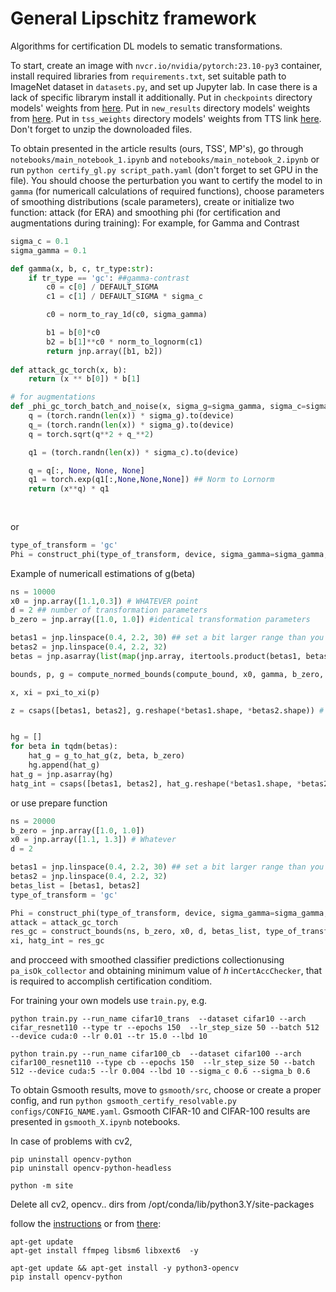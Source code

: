 # General Lipschitz framework


Algorithms for certification DL models to sematic transformations.

To start, create an image with `nvcr.io/nvidia/pytorch:23.10-py3` container, install required libraries from `requirements.txt`, set suitable path to ImageNet dataset in `datasets.py`, and set up Jupyter lab. In case there is a lack of specific librarym install it additionally. Put in `checkpoints` directory models' weights from [here](https://drive.google.com/file/d/1gQVjx6WBh9PacDJDDdrHjEjM87o_MQEd/view?usp=sharing). Put in `new_results` directory models' weights  from [here](https://drive.google.com/file/d/1P-ukSuRU6cBCeiG1K4ymZsZAEfvwOraU/view?usp=sharing). Put in `tss_weights` directory models' weights  from TTS link [here](https://drive.google.com/file/d/1tW4bTnoxlAFA0KeZGQdHr6Rr9weXJSDS/view?usp=sharing). Don't forget to unzip the downoloaded files.

To obtain presented in the article results (ours, TSS', MP's), go through `notebooks/main_notebook_1.ipynb` and `notebooks/main_notebook_2.ipynb` or run `python certify_gl.py script_path.yaml` (don't forget to set GPU in the file). You should choose the perturbation you want to certify the model to in `gamma` (for numericall calculations of required functions), choose parameters of smoothing distributions (scale parameters), create or initialize two function: attack (for ERA) and smoothing phi (for certification and augmentations during training):
For example, for Gamma and Contrast
```python
sigma_c = 0.1
sigma_gamma = 0.1

def gamma(x, b, c, tr_type:str):
    if tr_type == 'gc': ##gamma-contrast
        c0 = c[0] / DEFAULT_SIGMA
        c1 = c[1] / DEFAULT_SIGMA * sigma_c

        c0 = norm_to_ray_1d(c0, sigma_gamma)

        b1 = b[0]*c0
        b2 = b[1]**c0 * norm_to_lognorm(c1)
        return jnp.array([b1, b2])
              
def attack_gc_torch(x, b):
    return (x ** b[0]) * b[1]

# for augmentations
def _phi_gc_torch_batch_and_noise(x, sigma_g=sigma_gamma, sigma_c=sigma_c):
    q = (torch.randn(len(x)) * sigma_g).to(device)
    q_= (torch.randn(len(x)) * sigma_g).to(device)
    q = torch.sqrt(q**2 + q_**2)

    q1 = (torch.randn(len(x)) * sigma_c).to(device)

    q = q[:, None, None, None]
    q1 = torch.exp(q1[:,None,None,None]) ## Norm to Lornorm
    return (x**q) * q1
    
    
```
or

```python
type_of_transform = 'gc'
Phi = construct_phi(type_of_transform, device, sigma_gamma=sigma_gamma, sigma_c=sigma_c)
```
Example of numericall estimations of g(beta)
```python
ns = 10000
x0 = jnp.array([1.1,0.3]) # WHATEVER point
d = 2 ## number of transformation parameters
b_zero = jnp.array([1.0, 1.0]) #identical transformation parameters

betas1 = jnp.linspace(0.4, 2.2, 30) ## set a bit larger range than you want to certify
betas2 = jnp.linspace(0.4, 2.2, 32)
betas = jnp.asarray(list(map(jnp.array, itertools.product(betas1, betas2)))) 

bounds, p, g = compute_normed_bounds(compute_bound, x0, gamma, b_zero, betas, key, ns, d, type_of_transform)

x, xi = pxi_to_xi(p)

z = csaps([betas1, betas2], g.reshape(*betas1.shape, *betas2.shape)) # interpolate


hg = []
for beta in tqdm(betas):
    hat_g = g_to_hat_g(z, beta, b_zero)
    hg.append(hat_g)
hat_g = jnp.asarray(hg)
hatg_int = csaps([betas1, betas2], hat_g.reshape(*betas1.shape, *betas2.shape)) #intterpolation of Integral g(beta) -- required function in certification condition

```
or use prepare function
```python
ns = 20000
b_zero = jnp.array([1.0, 1.0])
x0 = jnp.array([1.1, 1.3]) # Whatever
d = 2

betas1 = jnp.linspace(0.4, 2.2, 30) ## set a bit larger range than you want to certify
betas2 = jnp.linspace(0.4, 2.2, 32)
betas_list = [betas1, betas2]
type_of_transform = 'gc'

Phi = construct_phi(type_of_transform, device, sigma_gamma=sigma_gamma, sigma_c=sigma_c)
attack = attack_gc_torch
res_gc = construct_bounds(ns, b_zero, x0, d, betas_list, type_of_transform)
xi, hatg_int = res_gc
```
and procceed with smoothed classifier predictions collectionusing `pa_isOk_collector` and obtaining minimum value of $h$ in`CertAccChecker`, that is required to accomplish certification conditiom.

For training your own models use `train.py`, e.g.
```
python train.py --run_name cifar10_trans  --dataset cifar10 --arch cifar_resnet110 --type tr --epochs 150  --lr_step_size 50 --batch 512 --device cuda:0 --lr 0.01 --tr 15.0 --lbd 10

python train.py --run_name cifar100_cb  --dataset cifar100 --arch cifar100_resnet110 --type cb --epochs 150  --lr_step_size 50 --batch 512 --device cuda:5 --lr 0.004 --lbd 10 --sigma_c 0.6 --sigma_b 0.6

```

To obtain Gsmooth results, move to `gsmooth/src`, choose or create a proper config,  and run `python gsmooth_certify_resolvable.py configs/CONFIG_NAME.yaml`. Gsmooth CIFAR-10 and CIFAR-100 results are presented in `gsmooth_X.ipynb` notebooks.


In case of problems with cv2,
```
pip uninstall opencv-python
pip uninstall opencv-python-headless

python -m site
```
Delete all cv2, opencv..  dirs from /opt/conda/lib/python3.Y/site-packages

follow the [instructions](https://itsmycode.com/importerror-libgl-so-1-cannot-open-shared-object-file-no-such-file-or-directory/) or from [there](https://github.com/opencv/opencv-python/issues/884):

```
apt-get update
apt-get install ffmpeg libsm6 libxext6  -y

apt-get update && apt-get install -y python3-opencv
pip install opencv-python

```
